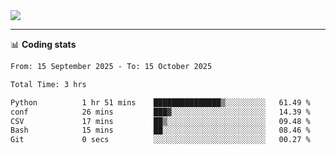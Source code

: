 <picture>
  <source
  srcset="https://github-readme-stats.vercel.app/api?username=sant0s12&show_icons=true&theme=dark"
  media="(prefers-color-scheme: dark)"
  />
  <source
  srcset="https://github-readme-stats.vercel.app/api?username=sant0s12&show_icons=true"
  media="(prefers-color-scheme: light)"
  />
  <img src="https://github-readme-stats.vercel.app/api?username=sant0s12&show_icons=true" />
</picture>

---

📊 **Coding stats**

<!--START_SECTION:waka-->

```txt
From: 15 September 2025 - To: 15 October 2025

Total Time: 3 hrs

Python          1 hr 51 mins    ███████████████▒░░░░░░░░░   61.49 %
conf            26 mins         ███▓░░░░░░░░░░░░░░░░░░░░░   14.39 %
CSV             17 mins         ██▒░░░░░░░░░░░░░░░░░░░░░░   09.48 %
Bash            15 mins         ██░░░░░░░░░░░░░░░░░░░░░░░   08.46 %
Git             0 secs          ░░░░░░░░░░░░░░░░░░░░░░░░░   00.27 %
```

<!--END_SECTION:waka-->
